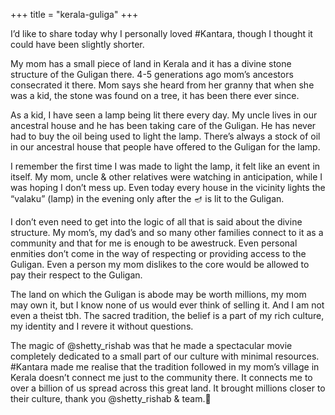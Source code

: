 +++
title = "kerala-guliga"
+++

I’d like to share today why I personally loved #Kantara, though I thought it could have been slightly shorter.

My mom has a small piece of land in Kerala and it has a divine stone structure of the Guligan there. 4-5 generations ago mom’s ancestors consecrated it there. Mom says she heard from her granny that when she was a kid, the stone was found on a tree, it has been there ever since.

As a kid, I have seen a lamp being lit there every day. My uncle lives in our ancestral house and he has been taking care of the Guligan. He has never had to buy the oil being used to light the lamp. There’s always a stock of oil in our ancestral house that people have offered to the Guligan for the lamp.

I remember the first time I was made to light the lamp, it felt like an event in itself. My mom, uncle  & other relatives were watching in anticipation, while I was hoping I don’t mess up. Even today every house in the vicinity lights the “valaku” (lamp) in the evening only after the 🪔 is lit to the Guligan.

I don’t even need to get into the logic of all that is said about the divine structure. My mom’s, my dad’s and so many other families connect to it as a community and that for me is enough to be awestruck. Even personal enmities don’t come in the way of respecting or providing access to the Guligan. Even a person my mom dislikes to the core would be allowed to pay their respect to the Guligan.

The land on which the Guligan is abode may be worth millions, my mom may own it, but I know none of us would ever think of selling it. And I am not even a theist tbh. The sacred tradition, the belief is a part of my rich culture, my identity and I revere it without questions.

The magic of @shetty_rishab was that he made a spectacular movie completely dedicated to a small part of our culture with minimal resources. #Kantara made me realise that the tradition followed in my mom’s village in Kerala doesn’t connect me just to the community there. It connects me to over a billion of us spread across this great land. It brought millions closer to their culture, thank you @shetty_rishab & team.🙏 